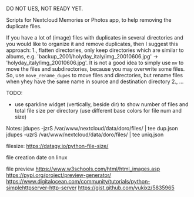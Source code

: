 DO NOT UES, NOT READY YET.

Scripts for Nextcloud Memories or Photos app, to help removing the duplicate files.

If you have a lot of (image) files with duplicates in several directories and you would like to organize it and remove duplicates, then I suggest this approach:
1., flatten directories, only keep directories which are similar to albums, e.g. 'backup_2001/holyday_italy/img_20010606.jpg' -> 'holyday_italy/img_20010606.jpg'. 
It is not a good idea to simply use `mv` to move the files and subdirectories, because you may overwrite some files. So, use `move_rename_dupes` to move files and directories, but rename files when yhey have the same name in source and destination directory
2., ...

TODO:
- use sparkline widget (vertically, beside dir) to show number of files and total file size per directory (use different base colors for file num and size)

Notes:
jdupes -jzrS /var/www/nextcloud/data/doro/files/ | tee dup.json
jdupes -uzrS /var/www/nextcloud/data/doro/files/ | tee uniq.json

filesize:
https://datagy.io/python-file-size/

file creation date on linux

file preview
https://www.w3schools.com/html/html_images.asp
https://pypi.org/project/preview-generator/
https://www.digitalocean.com/community/tutorials/python-simplehttpserver-http-server
https://gist.github.com/yukixz/5835965